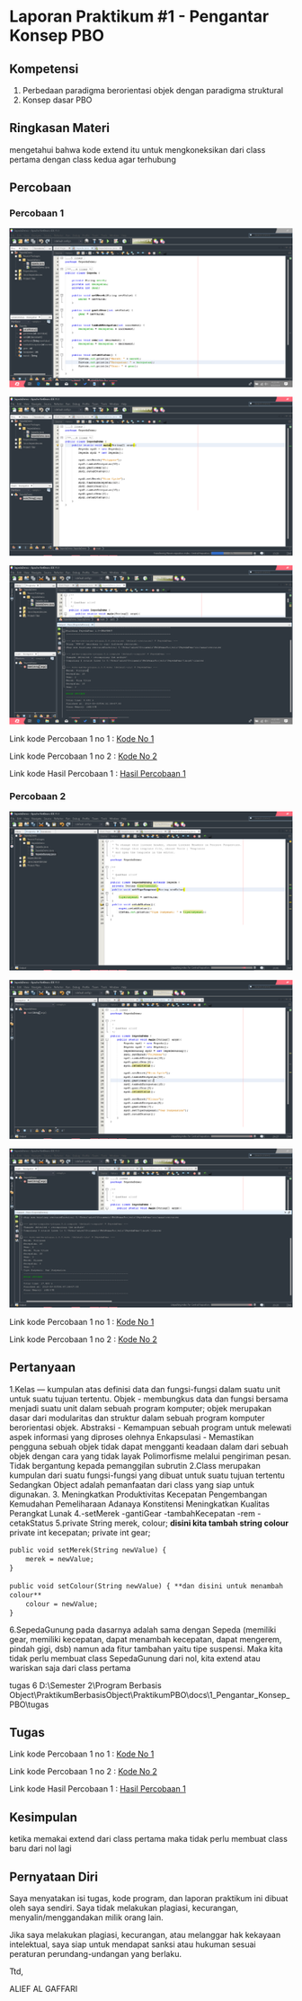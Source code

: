 # Laporan Praktikum #1 - Pengantar Konsep PBO

## Kompetensi

1. Perbedaan paradigma berorientasi objek dengan paradigma struktural
2. Konsep dasar PBO

## Ringkasan Materi

mengetahui bahwa kode extend itu untuk mengkoneksikan dari class pertama dengan class kedua agar terhubung

## Percobaan

### Percobaan 1

![Percobaan 1 no 1](img/percobaan1no1.png)

![Percobaan 1 no 2](img/percobaan1no2.png)

![Percobaan 1 hasil](img/percobaan1hasil.png)

Link kode Percobaan 1 no 1 : [ Kode No 1](../../src/1_Pengantar_Konsep_PBO/Percobaan1No11841720149Alief.java)

Link kode Percobaan 1 no 2 : [ Kode No 2](../../src/1_Pengantar_Konsep_PBO/Percobaan1No212841720149Alief.java)

Link kode Hasil Percobaan 1 : [ Hasil Percobaan 1](../../src/1_Pengantar_Konsep_PBO/Percobaan1Hasil1841720149Alief.java)
### Percobaan 2

![Percobaan 2 no 1](img/percobaan2no1.png)

![Percobaan 2 no 2](img/percobaan2no2.png)

![Percobaan 2 hasil](img/percobaan2hasil.png)

Link kode Percobaan 1 no 1 : [ Kode No 1](../../src/1_Pengantar_Konsep_PBO/Percobaan2No11841720149Alief.java)

Link kode Percobaan 1 no 2 : [ Kode No 2](../../src/1_Pengantar_Konsep_PBO/Percobaan2No212841720149Alief.java)

## Pertanyaan
1.Kelas — kumpulan atas definisi data dan fungsi-fungsi dalam suatu unit untuk suatu tujuan tertentu.
  Objek - membungkus data dan fungsi bersama menjadi suatu unit dalam sebuah program komputer; objek merupakan dasar dari modularitas dan struktur dalam sebuah program komputer berorientasi objek.
  Abstraksi - Kemampuan sebuah program untuk melewati aspek informasi yang diproses olehnya
  Enkapsulasi - Memastikan pengguna sebuah objek tidak dapat mengganti keadaan dalam dari sebuah objek dengan cara yang tidak layak
  Polimorfisme melalui pengiriman pesan. Tidak bergantung kepada pemanggilan subrutin
2.Class merupakan kumpulan dari suatu fungsi-fungsi yang dibuat untuk suatu tujuan tertentu
  Sedangkan Object adalah pemanfaatan dari class yang siap untuk digunakan.
3. Meningkatkan Produktivitas
   Kecepatan Pengembangan
   Kemudahan Pemeliharaan
   Adanaya Konstitensi
   Meningkatkan Kualitas Perangkat Lunak
4.-setMerek
  -gantiGear
  -tambahKecepatan
  -rem
  -cetakStatus
5.private String merek, colour; **disini kita tambah string colour**
    private int kecepatan;
    private int gear;

    public void setMerek(String newValue) {
        merek = newValue;
    }
    
    public void setColour(String newValue) { **dan disini untuk menambah colour**
        colour = newValue;
    }
 6.SepedaGunung pada dasarnya adalah sama dengan Sepeda (memiliki gear,
memiliki kecepatan, dapat menambah kecepatan, dapat mengerem, pindah gigi, dsb) namun ada
fitur tambahan yaitu tipe suspensi. Maka kita tidak perlu membuat class SepedaGunung dari nol, kita extend atau wariskan saja dari class pertama

tugas 6
D:\Semester 2\Program Berbasis Object\PraktikumBerbasisObject\PraktikumPBO\docs\1_Pengantar_Konsep_PBO\tugas

## Tugas

Link kode Percobaan 1 no 1 : [ Kode No 1](../../src/1_Pengantar_Konsep_PBO/Weapons.java)

Link kode Percobaan 1 no 2 : [ Kode No 2](../../src/1_Pengantar_Konsep_PBO/WeaponsDemo.java)

Link kode Hasil Percobaan 1 : [ Hasil Percobaan 1](../../src/1_Pengantar_Konsep_PBO/WeaponsVip.java)


## Kesimpulan

ketika memakai extend dari class pertama maka tidak perlu membuat class baru dari nol lagi

## Pernyataan Diri

Saya menyatakan isi tugas, kode program, dan laporan praktikum ini dibuat oleh saya sendiri. Saya tidak melakukan plagiasi, kecurangan, menyalin/menggandakan milik orang lain.

Jika saya melakukan plagiasi, kecurangan, atau melanggar hak kekayaan intelektual, saya siap untuk mendapat sanksi atau hukuman sesuai peraturan perundang-undangan yang berlaku.

Ttd,

ALIEF AL GAFFARI